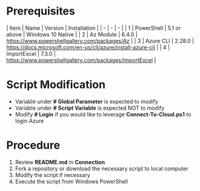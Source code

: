 # Prerequisites

| Item | Name | Version | Installation | 
| - | - | - | 
| 1 | PowerShell | 5.1 or above | Windows 10 Native | 
| 2 | Az Module | 6.4.0 | https://www.powershellgallery.com/packages/Az |
| 3 | Azure CLI | 2.28.0 | https://docs.microsoft.com/en-us/cli/azure/install-azure-cli |
| 4 | ImportExcel | 7.3.0 | https://www.powershellgallery.com/packages/ImportExcel |

# Script Modification

- Variable under **# Global Parameter** is expected to modify
- Variable under **# Script Variable** is expected NOT to modify
- Modify **# Login** if you would like to leverage **Connect-To-Cloud.ps1** to login Azure

# Procedure

1. Review **README.md** in **Connection**
1. Fork a repository or download the necessary script to local computer
1. Modify the script if necessary
1. Execute the script from Windows PowerShell
